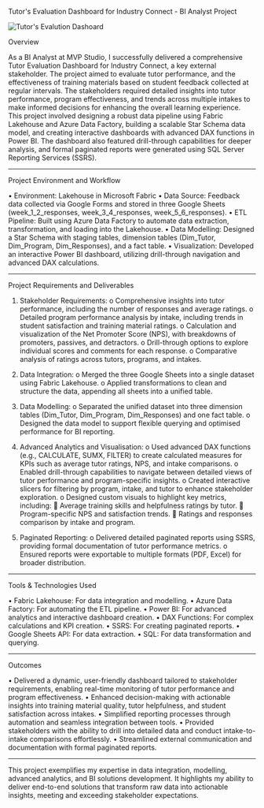 Tutor's Evaluation Dashboard for Industry Connect - BI Analyst Project


![Tutor's Evalution Dashoard](https://github.com/user-attachments/assets/e1261dcf-3965-46c9-917b-33003cabaa4e)

Overview

As a BI Analyst at MVP Studio, I successfully delivered a comprehensive Tutor Evaluation Dashboard for Industry Connect, a key external stakeholder. The project aimed to evaluate tutor performance, and the effectiveness of training materials based on student feedback collected at regular intervals. The stakeholders required detailed insights into tutor performance, program effectiveness, and trends across multiple intakes to make informed decisions for enhancing the overall learning experience.
This project involved designing a robust data pipeline using Fabric Lakehouse and Azure Data Factory, building a scalable Star Schema data model, and creating interactive dashboards with advanced DAX functions in Power BI. The dashboard also featured drill-through capabilities for deeper analysis, and formal paginated reports were generated using SQL Server Reporting Services (SSRS).
________________________________________
Project Environment and Workflow

•	Environment: Lakehouse in Microsoft Fabric
•	Data Source: Feedback data collected via Google Forms and stored in three Google Sheets (week_1_2_responses, week_3_4_responses, week_5_6_responses).
•	ETL Pipeline: Built using Azure Data Factory to automate data extraction, transformation, and loading into the Lakehouse.
•	Data Modelling: Designed a Star Schema with staging tables, dimension tables (Dim_Tutor, Dim_Program, Dim_Responses), and a fact table.
•	Visualization: Developed an interactive Power BI dashboard, utilizing drill-through navigation and advanced DAX calculations.
________________________________________
Project Requirements and Deliverables

1.	Stakeholder Requirements:
o	Comprehensive insights into tutor performance, including the number of responses and average ratings.
o	Detailed program performance analysis by intake, including trends in student satisfaction and training material ratings.
o	Calculation and visualization of the Net Promoter Score (NPS), with breakdowns of promoters, passives, and detractors.
o	Drill-through options to explore individual scores and comments for each response.
o	Comparative analysis of ratings across tutors, programs, and intakes.

2.	Data Integration:
o	Merged the three Google Sheets into a single dataset using Fabric Lakehouse.
o	Applied transformations to clean and structure the data, appending all sheets into a unified table.

3.	Data Modelling:
o	Separated the unified dataset into three dimension tables (Dim_Tutor, Dim_Program, Dim_Responses) and one fact table.
o	Designed the data model to support flexible querying and optimised performance for BI reporting.

4.	Advanced Analytics and Visualisation:
o	Used advanced DAX functions (e.g., CALCULATE, SUMX, FILTER) to create calculated measures for KPIs such as average tutor ratings, NPS, and intake comparisons.
o	Enabled drill-through capabilities to navigate between detailed views of tutor performance and program-specific insights.
o	Created interactive slicers for filtering by program, intake, and tutor to enhance stakeholder exploration.
o	Designed custom visuals to highlight key metrics, including:
	Average training skills and helpfulness ratings by tutor.
	Program-specific NPS and satisfaction trends.
	Ratings and responses comparison by intake and program.

5.	Paginated Reporting:
o	Delivered detailed paginated reports using SSRS, providing formal documentation of tutor performance metrics.
o	Ensured reports were exportable to multiple formats (PDF, Excel) for broader distribution.
________________________________________
Tools & Technologies Used

•	Fabric Lakehouse: For data integration and modelling.
•	Azure Data Factory: For automating the ETL pipeline.
•	Power BI: For advanced analytics and interactive dashboard creation.
•	DAX Functions: For complex calculations and KPI creation.
•	SSRS: For creating paginated reports.
•	Google Sheets API: For data extraction.
•	SQL: For data transformation and querying.
________________________________________
Outcomes

•	Delivered a dynamic, user-friendly dashboard tailored to stakeholder requirements, enabling real-time monitoring of tutor performance and program effectiveness.
•	Enhanced decision-making with actionable insights into training material quality, tutor helpfulness, and student satisfaction across intakes.
•	Simplified reporting processes through automation and seamless integration between tools.
•	Provided stakeholders with the ability to drill into detailed data and conduct intake-to-intake comparisons effortlessly.
•	Streamlined external communication and documentation with formal paginated reports.
________________________________________
This project exemplifies my expertise in data integration, modelling, advanced analytics, and BI solutions development. It highlights my ability to deliver end-to-end solutions that transform raw data into actionable insights, meeting and exceeding stakeholder expectations.
